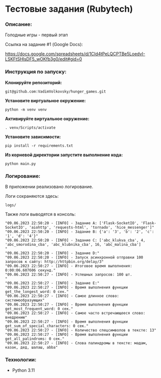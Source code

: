 # Тестовые задания (Rubytech)

### Описание:
Голодные игры - первый этап

Ссылка на задание #1 (Google Docs):

https://docs.google.com/spreadsheets/d/1CId4tPeLQCPTBe5LoedvI-LSKFtSHlsDF5_wOKfb3g0/edit#gid=0

### Инструкция по запуску:
**Клонируйте репозиторий:**
```
git@github.com:VadimVolkovsky/hunger_games.git
```

**Установите виртуальное окружение:**
```
python -m venv venv
```

**Активируйте виртуальное окружение:**
```
. venv/Scripts/activate
```


**Установите зависимости:**
```
pip install -r requirements.txt
```


**Из корневой директории запустите выполнение кода:**
```
python main.py
```


### Логирование:
В приложении реализовано логирование.

Логи сохраняются здесь:
```
logs/
```

Также логи выводятся в консоль:
```
"09.06.2023 22:50:20 - [INFO] - Задание А: ['Flask-SocketIO', 'Flask-SocketIO', 'aiohttp', 'requests-html', 'tornado', 'hice_messenger']"
"09.06.2023 22:50:20 - [INFO] - Задание B: {'a': '3', 'b': '2', 'c': '1', 'd': '4'}"
"09.06.2023 22:50:20 - [INFO] - Задание C: ['abc_klukva_cba', 4, 'abc_smorodina_cba', 'abc_klubnika_cba', 16, 'abc_malina_cba']
"
"09.06.2023 22:50:20 - [INFO] - Задание D:"
"09.06.2023 22:50:20 - [INFO] - Запуск асинхронной отправки 100 запросов к сайту: http://httpbin.org/delay/3"
"09.06.2023 22:50:27 - [INFO] - Итоговое время выполнения: 0:00:06.607606 секунд."
"09.06.2023 22:50:27 - [INFO] - Успешных запросов: 100 шт.
"
"09.06.2023 22:50:27 - [INFO] - Задание E:"
"09.06.2023 22:50:27 - [INFO] - Время выполнения функции get_the_longest_word: 0 сек."
"09.06.2023 22:50:27 - [INFO] - Самое длинное слово: системообразующих"
"09.06.2023 22:50:27 - [INFO] - Время выполнения функции get_most_frequent_word: 0 сек."
"09.06.2023 22:50:27 - [INFO] - Самое часто встречающееся слово: внедрению"
"09.06.2023 22:50:27 - [INFO] - Время выполнения функции get_sum_of_special_characters: 0 сек."
"09.06.2023 22:50:27 - [INFO] - Количество спецсимволов в тексте: 13"
"09.06.2023 22:50:27 - [INFO] - Время выполнения функции get_all_palindroms: 0 сек."
"09.06.2023 22:50:27 - [INFO] - Слова палиндромы в тексте: мадам, казак, дед, шалаш, abba"
```


### Технологии:
- Python 3.11

